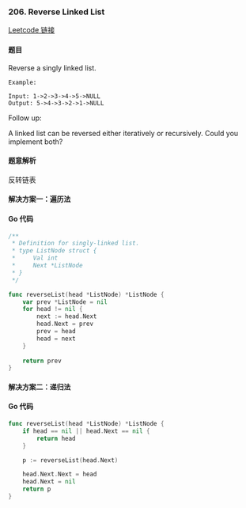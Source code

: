 ### 206. Reverse Linked List

[Leetcode 链接](https://leetcode.com/problems/reverse-linked-list/description/) 
#### 题目

Reverse a singly linked list.

```
Example:

Input: 1->2->3->4->5->NULL
Output: 5->4->3->2->1->NULL
```

Follow up:

A linked list can be reversed either iteratively or recursively. Could you implement both?

#### 题意解析

反转链表

#### 解决方案一：遍历法

#### Go 代码
``` go
/**
 * Definition for singly-linked list.
 * type ListNode struct {
 *     Val int
 *     Next *ListNode
 * }
 */

func reverseList(head *ListNode) *ListNode {
    var prev *ListNode = nil
    for head != nil {
        next := head.Next
        head.Next = prev
        prev = head
        head = next
    }
    
    return prev
}
```

#### 解决方案二：递归法


#### Go 代码
``` go
func reverseList(head *ListNode) *ListNode {
	if head == nil || head.Next == nil {
		return head
	}

	p := reverseList(head.Next)

	head.Next.Next = head
	head.Next = nil
	return p
}
```
